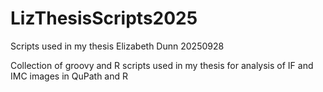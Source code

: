 # LizThesisScripts2025
Scripts used in my thesis
Elizabeth Dunn 20250928

Collection of groovy and R scripts used in my thesis for analysis of IF and IMC images in QuPath and R

